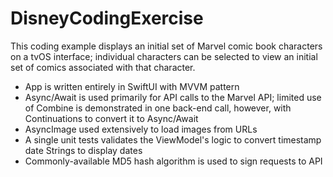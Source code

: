 # DisneyCodingExercise

This coding example displays an initial set of Marvel comic book characters on a tvOS interface; individual characters can be selected to view an initial set of comics associated with that character.

- App is written entirely in SwiftUI with MVVM pattern
- Async/Await is used primarily for API calls to the Marvel API; limited use of Combine is demonstrated in one back-end call, however, with Continuations to convert it to Async/Await
- AsyncImage used extensively to load images from URLs
- A single unit tests validates the ViewModel's logic to convert timestamp date Strings to display dates
- Commonly-available MD5 hash algorithm is used to sign requests to API
